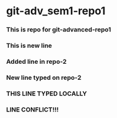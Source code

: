 # git-adv_sem1-repo1

### This is repo for git-advanced-repo1

### This is new line

### Added line in repo-2

### New line typed on repo-2

### THIS LINE TYPED LOCALLY
### LINE CONFLICT!!!
